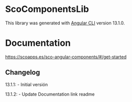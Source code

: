# ScoComponentsLib

This library was generated with [Angular CLI](https://github.com/angular/angular-cli) version 13.1.0.

# Documentation
https://scoapps.es/sco-angular-components/#/get-started

## Changelog
13.1.1:
    - Initial versión

13.1.2:
    - Update Documentation link readme
